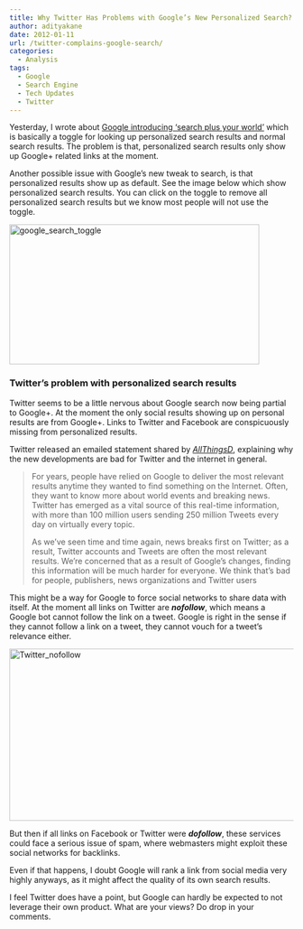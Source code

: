 ```yaml
---
title: Why Twitter Has Problems with Google’s New Personalized Search?
author: adityakane
date: 2012-01-11
url: /twitter-complains-google-search/
categories:
  - Analysis
tags:
  - Google
  - Search Engine
  - Tech Updates
  - Twitter
---
```

Yesterday, I wrote about [Google introducing ‘search plus your world’][1] which is basically a toggle for looking up personalized search results and normal search results. The problem is that, personalized search results only show up Google+ related links at the moment.

Another possible issue with Google&#8217;s new tweak to search, is that personalized results show up as default. See the image below which show personalized search results. You can click on the toggle to remove all personalized search results but we know most people will not use the toggle.

[<img style="background-image: none; padding-left: 0px; padding-right: 0px; display: inline; padding-top: 0px; border: 0px;" title="google_search_toggle" src="http://cdn.devilsworkshop.org/files/2012/01/google_search_toggle_thumb.png" alt="google_search_toggle" width="443" height="248" border="0" />][2]

### Twitter’s problem with personalized search results

Twitter seems to be a little nervous about Google search now being partial to Google+. At the moment the only social results showing up on personal results are from Google+. Links to Twitter and Facebook are conspicuously missing from personalized results.

Twitter released an emailed statement shared by *<a href="http://allthingsd.com/20120110/twitter-dumps-on-google-for-pushing-google-plus-in-search/" onclick="_gaq.push(['_trackEvent', 'outbound-article', 'http://allthingsd.com/20120110/twitter-dumps-on-google-for-pushing-google-plus-in-search/', 'AllThingsD']);" >AllThingsD</a>*, explaining why the new developments are bad for Twitter and the internet in general.

> For years, people have relied on Google to deliver the most relevant results anytime they wanted to find something on the Internet. Often, they want to know more about world events and breaking news. Twitter has emerged as a vital source of this real-time information, with more than 100 million users sending 250 million Tweets every day on virtually every topic.
> 
> As we’ve seen time and time again, news breaks first on Twitter; as a result, Twitter accounts and Tweets are often the most relevant results. We’re concerned that as a result of Google’s changes, finding this information will be much harder for everyone. We think that’s bad for people, publishers, news organizations and Twitter users

This might be a way for Google to force social networks to share data with itself. At the moment all links on Twitter are ***nofollow***, which means a Google bot cannot follow the link on a tweet. Google is right in the sense if they cannot follow a link on a tweet, they cannot vouch for a tweet’s relevance either.

[<img style="background-image: none; padding-left: 0px; padding-right: 0px; display: inline; padding-top: 0px; border: 0px;" title="Twitter_nofollow" src="http://cdn.devilsworkshop.org/files/2012/01/Twitter_nofollow_thumb.png" alt="Twitter_nofollow" width="568" height="305" border="0" />][3]

But then if all links on Facebook or Twitter were ***dofollow***, these services could face a serious issue of spam, where webmasters might exploit these social networks for backlinks.

Even if that happens, I doubt Google will rank a link from social media very highly anyways, as it might affect the quality of its own search results.

I feel Twitter does have a point, but Google can hardly be expected to not leverage their own product. What are your views? Do drop in your comments.

 [1]: http://devilsworkshop.org/google-search-social-gplus/
 [2]: http://cdn.devilsworkshop.org/files/2012/01/google_search_toggle.png
 [3]: http://cdn.devilsworkshop.org/files/2012/01/Twitter_nofollow.png

